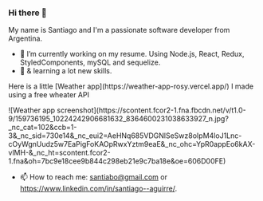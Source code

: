 ### Hi there 👋
 My name is Santiago and I'm a passionate software developer from Argentina. 

- 🔭 I’m currently working on my resume. Using Node.js, React, Redux, StyledComponents, mySQL and sequelize.
- 🌱 & learning a lot new skills. 
<p>Here is a little [Weather app](https://weather-app-rosy.vercel.app/) I made using a free wheater API    </p>  
     <p>    ![Weather app screenshot](https://scontent.fcor2-1.fna.fbcdn.net/v/t1.0-9/159736195_10224242906681632_8364600231038633927_n.jpg?_nc_cat=102&ccb=1-3&_nc_sid=730e14&_nc_eui2=AeHNq685VDGNlSeSwz8oIpM4loJ1Lnc-cOyWgnUudz5w7EaPigFoKAOpRwxYztm9eaE&_nc_ohc=YpR0appEo6kAX-vlMH-&_nc_ht=scontent.fcor2-1.fna&oh=7bc9e18cee9b844c298eb21e9c7ba18e&oe=606D00FE)</p>

- 📫 How to reach me: santiabo@gmail.com or https://www.linkedin.com/in/santiago--aguirre/.
